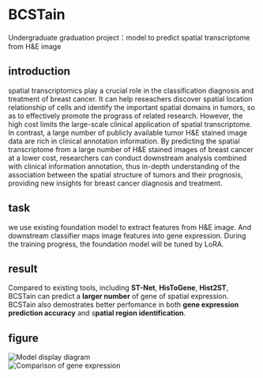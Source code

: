 # BCSTain
Undergraduate graduation project：model to predict spatial transcriptome from H&amp;E image
## introduction  
spatial transcriptomics play a crucial role in the classification diagnosis and treatment of breast cancer. It can help reseachers discover spatial location relationship of cells and identify the important spatial domains in tumors, so as to effectively promote the prograss of related research. However, the high cost limits the large-scale clinical application of spatial transcriptome. In contrast, a large number of publicly available tumor H&E stained image data are rich in clinical annotation information. By predicting the spatial transcriptome from a large number of H&E stained images of breast cancer at a lower cost, researchers can conduct downstream analysis combined with clinical information annotation, thus in-depth understanding of the association between the spatial structure of tumors and their prognosis, providing new insights for breast cancer diagnosis and treatment.  

## task
we use existing foundation model to extract features from H&E image. And downstream classifier maps image features into gene expression. During the training progress, the foundation model will be tuned by LoRA.    

## result  
Compared to existing tools, including **ST-Net**, **HisToGene**, **Hist2ST**, BCSTain can predict a **larger number** of gene of spatial expression. BCSTain also demostrates better perfomance in both **gene expression prediction accuracy** and s**patial region identification**.  

## figure  
![Model display diagram](./)   
![Comparison of gene expression](./)
